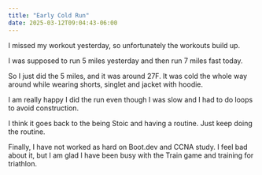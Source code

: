 ```yaml
---
title: "Early Cold Run"
date: 2025-03-12T09:04:43-06:00
---
```


I missed my workout yesterday, so unfortunately the workouts build up. 

I was supposed to run 5 miles yesterday and then run 7 miles fast today.

So I just did the 5 miles, and it was around 27F. It was cold the whole way around while wearing shorts, singlet and jacket with hoodie. 

I am really happy I did the run even though I was slow and I had to do loops to avoid construction. 

I think it goes back to the being Stoic and having a routine. Just keep doing the routine. 

Finally, I have not worked as hard on Boot.dev and CCNA study. I feel bad about it, but I am glad I have been busy with the Train game and training for triathlon. 
